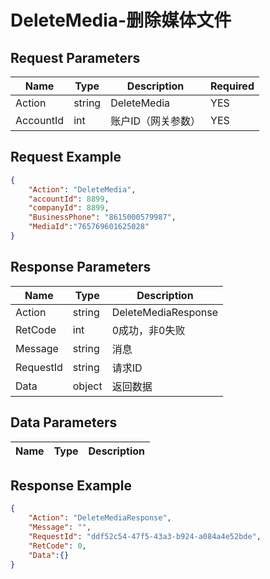 # DeleteMedia-删除媒体文件

## Request Parameters
| Name      | Type   | Description        | Required |
| --------- | ------ | ------------------ | -------- |
| Action    | string | DeleteMedia        | YES      |
| AccountId | int    | 账户ID（网关参数） | YES      |


## Request Example
```json
{
    "Action": "DeleteMedia",
    "accountId": 8899,
    "companyId": 8899,
    "BusinessPhone": "8615000579987",
    "MediaId":"765769601625028"
}
```

## Response Parameters
| Name      | Type   | Description         |
| --------- | ------ | ------------------- |
| Action    | string | DeleteMediaResponse |
| RetCode   | int    | 0成功，非0失败      |
| Message   | string | 消息                |
| RequestId | string | 请求ID              |
| Data      | object | 返回数据            |

## Data Parameters
| Name | Type | Description |
| ---- | ---- | ----------- |


## Response Example
```json
{
    "Action": "DeleteMediaResponse",
    "Message": "",
    "RequestId": "ddf52c54-47f5-43a3-b924-a084a4e52bde",
    "RetCode": 0,
    "Data":{}
}
```